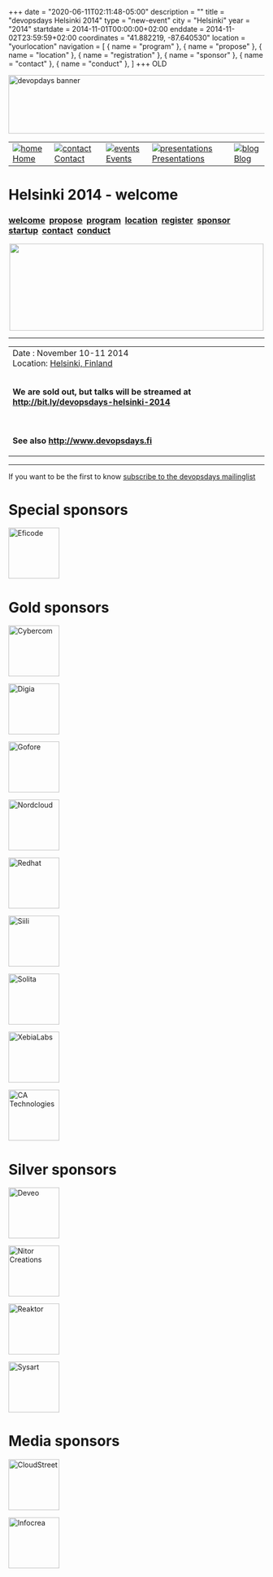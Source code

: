 +++
date = "2020-06-11T02:11:48-05:00"
description = ""
title = "devopsdays Helsinki 2014"
type = "new-event"
city = "Helsinki"
year = "2014"
startdate = 2014-11-01T00:00:00+02:00
enddate = 2014-11-02T23:59:59+02:00
coordinates = "41.882219, -87.640530"
location = "yourlocation"
navigation = [
    { name = "program" },
    { name = "propose" },
    { name = "location" },
    { name = "registration" },
    { name = "sponsor" },
    { name = "contact" },
    { name = "conduct" },
]
+++
OLD






<!DOCTYPE HTML PUBLIC "-//W3C//DTD HTML 4.01 Transitional//EN"
"http://www.w3.org/TR/html4/loose.dtd">
<html>
<head>
<meta http-equiv="content-type" content="text/html; charset=utf-8" >
<title>Helsinki 2014
 - welcome</title>
<meta name="author" content="" >





<link rel="alternate" type="application/rss+xml" title="devopsdays RSS Feed" href="http://www.devopsdays.org/feed/" >

<script type="text/javascript" src="https://www.google.com/jsapi"></script>
<script type="text/javascript">
google.load('jquery', '1.3.2');
</script>

<!---This is a combined jAmpersand, jqwindont , jPullquote -->
<script type="text/javascript" src="/js/devops.js"></script>

<!--- Blueprint CSS Framework Screen + Fancytype-Screen + jedi.css -->
<link rel="stylesheet" href="/css/devops.min.css" type="text/css" media="screen, projection">
<link rel="stylesheet" href="/css/blueprint/print.css" type="text/css" media="print">
<!--[if IE]>
<link rel="stylesheet" href="/css/blueprint/ie.css" type="text/css" media="screen, projection">
<![endif]-->
</head>


<body onload="initialize()">

<div class="container ">
<div class="span-24 last" id="header">

 <div class="span-16 first">
	<img src="/images/devopsdays-banner.png" title="devopsdays banner" width="801" height="115" alt="devopdays banner" ><br>
 </div>
 <div class="span-8 last">
 </div>
</div>

<div class="span-24 last">
<div class="span-15 first">
<div id="headermenu">
<table >
  <tr>
    <td>
      <a href="/"><img alt="home" title="home" src="/images/home.png"></a>
      <a href="/">Home</a>
    </td>
    <td>
      <a href="/contact/"><img alt="contact" title="contact" src="/images/contact.png"></a>
      <a href="/contact/">Contact</a>
    </td>
    <td>
      <a href="/events/"><img alt="events" title="events" src="/images/events.png"></a>
      <a href="/events/">Events</a>
    </td>
    <td>
      <a href="/presentations/"><img alt="presentations" title="presentations" src="/images/presentations.png"></a>
      <a href="/presentations/">Presentations</a>
    </td>
    <td>
      <a href="/blog/"><img alt="blog" title="blog" src="/images/blog.png"></a>
      <a href="/blog/">Blog</a>
    </td>
  </tr>
</table>
</div>

</div>
<div class="span-8 last">
</div>

<div class="span-24 last" id="title">
<div class="span-15 first">
<h1>Helsinki 2014
 - welcome </h1>
</div>


<div class="span-15  ">
  <div class="span-15  last ">
  <div class="submenu">
<h3>
<a href="/events/2014/helsinki/">welcome</a> 
<a href="/events/2014/helsinki/propose">propose</a> 
<a href="/events/2014/helsinki/program">program</a> 
<a href="/events/2014/helsinki/location">location</a> 
<a href="/events/2014/helsinki/registration">register</a> 
<a href="/events/2014/helsinki/sponsor">sponsor</a> 
<a href="/events/2014/helsinki/startup">startup</a> 
<a href="/events/2014/helsinki/contact">contact</a> 
<a href="/events/2014/helsinki/conduct">conduct</a> 
</h3>
</div>


  

<center>
<img src="devopsdays.png" width=500 height=171>
<hr>
<table><tr>
<td>
  Date : November 10-11 2014<br>Location: <a href="http://www.devopsdays.fi">Helsinki, Finland</a>
  <br><br>

<strong>We are sold out, but talks will be streamed at <a href="http://bit.ly/devopsdays-helsinki-2014">http://bit.ly/devopsdays-helsinki-2014</a></strong>

  <br><br>
  <strong>See also <a href="http://www.devopsdays.fi">http://www.devopsdays.fi</a></strong>
</td>
</tr>
</table>
</center>


<hr>


<p>If you want to be the first to know <a href="http://groups.google.com/group/devopsdays">subscribe to the devopsdays mailinglist</a></p>

  </div>
  
</div>

<div class="span-8 last">
  <div class="span-8 last">


<h1>Special sponsors</h1>



<a href='http://www.eficode.com'><img  border=0 alt='Eficode' title='Eficode' width=100px height=100px src='/events/2014/helsinki/logos/eficode_border.png'></a>





<h1>Gold sponsors</h1>

<a href='http://www.cybercom.com/fi/Suomi/'><img border=0 alt='Cybercom' title='Cybercom' width=100px height=100px src='/events/2014/helsinki/logos/cybercom_border.png'></a>

<a href='http://digia.com/'><img border=0 alt='Digia' title='Digia' width=100px height=100px src='/events/2014/helsinki/logos/digia_border.png'></a>

<a href='http://gofore.com/'><img border=0 alt='Gofore' title='Gofore' width=100px height=100px src='/events/2014/helsinki/logos/gofore_border.png'></a>

<a href='http://nordcloud.com/'><img border=0 alt='Nordcloud' title='Nordcloud' width=100px height=100px src='/events/2014/helsinki/logos/nordcloud_border.png'></a>

<a href='http://www.redhat.com/'><img border=0 alt='Redhat' title='Redhat' width=100px height=100px src='/events/2014/helsinki/logos/redhat_border.png'></a>

<a href='http://www.siili.fi/'><img border=0 alt='Siili' title='Siili' width=100px height=100px src='/events/2014/helsinki/logos/siili_border.png'></a>

<a href='http://www.solita.fi/'><img border=0 alt='Solita' title='Solita' width=100px height=100px src='/events/2014/helsinki/logos/solita_border.png'></a>

<a href='http://www.xebialabs.com/'><img border=0 alt='XebiaLabs' title='XebiaLabs' width=100px height=100px src='/events/2014/helsinki/logos/xebialabs_border.png'></a>

<a href='http://www.ca.com/'><img border=0 alt='CA Technologies' title='CA Technologies' width=100px height=100px src='/events/2014/helsinki/logos/ca.png'></a>




<h1>Silver sponsors</h1>


<a href='https://deveo.com/'><img border=0 alt='Deveo' title='Deveo' width=100px height=100px src='/events/2014/helsinki/logos/deveo_border.png'></a>

<a href='http://nitorcreations.com/'><img border=0 alt='Nitor Creations' title='Nitor Creations' width=100px height=100px src='/events/2014/helsinki/logos/nitor_border.png'></a>

<a href='http://www.reaktor.fi/'><img border=0 alt='Reaktor' title='Reaktor' width=100px height=100px src='/events/2014/helsinki/logos/reaktor_border.png'></a>

<a href='http://www.sysart.fi/'><img border=0 alt='Sysart' title='Sysart' width=100px height=100px src='/events/2014/helsinki/logos/sysart_border.png'></a>




<h1>Media sponsors</h1>

<a href='http://www.thecldst.com/'><img border=0 alt='CloudStreet' title='CloudStreet' width=100px height=100px src='/events/2014/helsinki/logos/cloudstreet_border.png'></a>

<a href='http://www.infocrea.fi/english/'><img border=0 alt='Infocrea' title='Infocrea' width=100px height=100px src='/events/2014/helsinki/logos/infocrea_border.png'></a>








</div>
  <div class="span-8 last">
  </div>


</div>


</div>
</div>

<script type="text/javascript">
  var _gaq = _gaq || [];
  _gaq.push(['_setAccount', 'UA-9713393-1']);
  _gaq.push(['_trackPageview']);

  (function() {
    var ga = document.createElement('script'); ga.type = 'text/javascript'; ga.async = true;
    ga.src = ('https:' == document.location.protocol ? 'https://ssl' : 'http://www') + '.google-analytics.com/ga.js';
    var s = document.getElementsByTagName('script')[0]; s.parentNode.insertBefore(ga, s);
  })();
</script>




</body>
</html>
